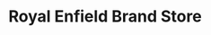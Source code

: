 ---
title: "Royal Enfield Brand Store"
url: /bangalore/royal-enfield-brand-store/
shop: Motorrad
---